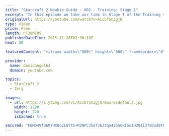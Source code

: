```yaml
---
title: "Starcraft 2 Newbie Guide - 002 - Training: Stage 1"
excerpt: "In this episode we take our time in Stage 1 of the Training section of Starcraft 2.  Starcraft 2 Newbie Guide Playlist: https://www.youtube.com/playlist?list=PL5UmyuxWKXvrNOHKIp9VWkMMikqE9AOxZ  Other places to find my stuff: Twitter: http://twitter.com/davidangel64 Twitch: http://twitch.tv/davidangel64"
originalUrl: https://youtube.com/watch?v=AicbTSn3gjQ
type: video
price: Free
length: PT30M10S
publishedDateTime: 2015-11-28T02:30:10Z
heat: 50

featuredContent: "<iframe width=\"800\" height=\"500\" frameborder=\"0\" src=\"https://www.youtube.com/embed/AicbTSn3gjQ\" allow=\"accelerometer; autoplay; encrypted-media; gyroscope; picture-in-picture\" allowfullscreen></iframe>"

provider:
  name: davidangel64
  domain: youtube.com

topics:
  - StarCraft 2
  - Zerg

images:
  - url: https://i.ytimg.com/vi/AicbTSn3gjQ/maxresdefault.jpg
    width: 1280
    height: 720
    isCached: true

secured: "FEM04VfB6M7HXBo2L0715+MZNPCJSeTJ6J3qa4z5nGkISu1H281i37SDud8tRQbEzAwJgoYqQ3e2CsQw+rFtHbNsJ8NZ9NUbF/sA6m25zR8A1SEWBEeC5hoGPCowNXsfLdR9XkM0LOnCRu2j+1HfENkFdin384sst+/ZYb/U/sOcz+qdLyHcqKMezq8IU3uVLkNMZ/KHgMyUp5nnIFS03mz7bYIYS/d+9uX3v9jMz0tTryoUx7W1XSOOmrJqOanzhg3j/3PLpmrinQ0fA5K5mAJZFsNNqtOU/bipW/0wVY/R6qOMv6bx/FuvtMoudRUmxlBRGs1B1kwERxVmwGZYO0dKvXwPd1CHL9lfLmz5X2Z/K7eB1X+NJcs3D6OM3LAYnNlVxeLM05edhyFM/aeYgSOyGJ2xBeriqHnSzXFdif0=;4/z4KCljAH18blkX07vZLg=="
---
```


